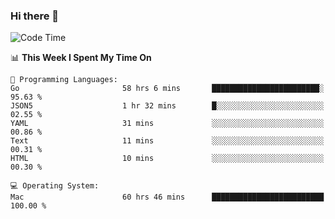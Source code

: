 ### Hi there 👋

<!--
**CrazyCollin/crazycollin** is a ✨ _special_ ✨ repository because its `README.md` (this file) appears on your GitHub profile.

Here are some ideas to get you started:

- 🔭 I’m currently working on ...
- 🌱 I’m currently learning ...
- 👯 I’m looking to collaborate on ...
- 🤔 I’m looking for help with ...
- 💬 Ask me about ...
- 📫 How to reach me: ...
- 😄 Pronouns: ...
- ⚡ Fun fact: ...
-->

<!--START_SECTION:waka-->
![Code Time](http://img.shields.io/badge/Code%20Time-4%2C913%20hrs%2041%20mins-blue)

📊 **This Week I Spent My Time On** 

```text
💬 Programming Languages: 
Go                       58 hrs 6 mins       ████████████████████████░   95.63 % 
JSON5                    1 hr 32 mins        █░░░░░░░░░░░░░░░░░░░░░░░░   02.55 % 
YAML                     31 mins             ░░░░░░░░░░░░░░░░░░░░░░░░░   00.86 % 
Text                     11 mins             ░░░░░░░░░░░░░░░░░░░░░░░░░   00.31 % 
HTML                     10 mins             ░░░░░░░░░░░░░░░░░░░░░░░░░   00.30 % 

💻 Operating System: 
Mac                      60 hrs 46 mins      █████████████████████████   100.00 % 
```


<!--END_SECTION:waka-->
